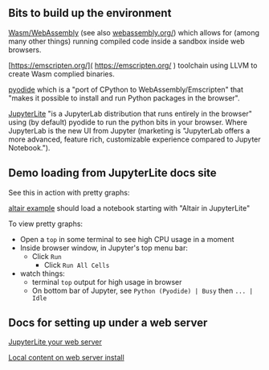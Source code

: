 
## Bits to build up the environment

[Wasm/WebAssembly](
https://en.wikipedia.org/wiki/WebAssembly
) (see also
[webassembly.org/](
https://webassembly.org/
)) which allows for (among many other things) running compiled code inside
a sandbox inside web browsers.

[https://emscripten.org/](
https://emscripten.org/
) toolchain using LLVM to create Wasm complied binaries.

[pyodide](
https://pyodide.org/en/stable/
) which is a "port of CPython to WebAssembly/Emscripten" that
"makes it possible to install and run Python packages in the browser".

[JupyterLite](
https://jupyterlite.readthedocs.io/en/latest/
) "is a JupyterLab distribution that runs entirely in the browser" using
(by default) pyodide to run the python bits in your browser. Where JupyterLab
is the new UI from Jupyter (marketing is "JupyterLab offers a more advanced,
feature rich, customizable experience compared to Jupyter Notebook.").

## Demo loading from JupyterLite docs site

See this in action with pretty graphs:

[altair example](
https://jupyterlite.readthedocs.io/en/latest/_static/lab/?path=pyodide/altair.ipynb
) should load a notebook starting with "Altair in JupyterLite"

To view pretty graphs:

- Open a `top` in some terminal to see high CPU usage in a moment
- Inside browser window, in Jupyter's top menu bar:
  - Click `Run`
    - Click `Run All Cells`
- watch things:
  - terminal `top` output for high usage in browser
  - On bottom bar of Jupyter, see `Python (Pyodide) | Busy` then `... | Idle`

## Docs for setting up under a web server

[JupyterLite your web server](
https://jupyterlite.readthedocs.io/en/latest/quickstart/standalone.html
)

[Local content on web server install](
https://jupyterlite.readthedocs.io/en/latest/quickstart/configure.html
)

